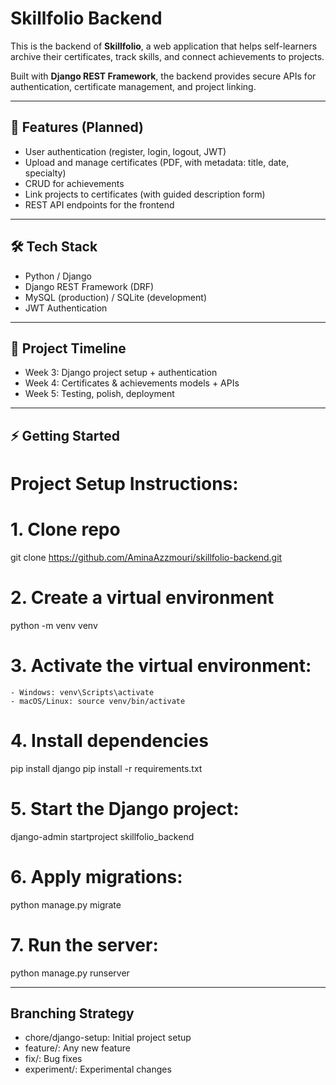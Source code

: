 # Skillfolio Backend

This is the backend of **Skillfolio**, a web application that helps self-learners archive their certificates, track skills, and connect achievements to projects.

Built with **Django REST Framework**, the backend provides secure APIs for authentication, certificate management, and project linking.

---

## 🚀 Features (Planned)

- User authentication (register, login, logout, JWT)
- Upload and manage certificates (PDF, with metadata: title, date, specialty)
- CRUD for achievements
- Link projects to certificates (with guided description form)
- REST API endpoints for the frontend

---

## 🛠️ Tech Stack

- Python / Django
- Django REST Framework (DRF)
- MySQL (production) / SQLite (development)
- JWT Authentication

---

## 📅 Project Timeline

- Week 3: Django project setup + authentication
- Week 4: Certificates & achievements models + APIs
- Week 5: Testing, polish, deployment

---

## ⚡ Getting Started

# Project Setup Instructions:

# 1. Clone repo

git clone https://github.com/AminaAzzmouri/skillfolio-backend.git

# 2. Create a virtual environment

python -m venv venv

# 3. Activate the virtual environment:

    - Windows: venv\Scripts\activate
    - macOS/Linux: source venv/bin/activate

# 4. Install dependencies

pip install django
pip install -r requirements.txt

# 5. Start the Django project:

django-admin startproject skillfolio_backend

# 6. Apply migrations:

python manage.py migrate

# 7. Run the server:

python manage.py runserver

---

## Branching Strategy

- chore/django-setup: Initial project setup
- feature/<feature-name>: Any new feature
- fix/<fix-name>: Bug fixes
- experiment/<experiment-name>: Experimental changes
